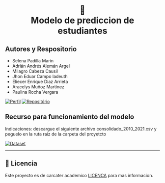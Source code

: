 <h1 align="center">
📄<br>Modelo de prediccion de estudiantes
</h1>

## Autores y Respositorio

* Selena Padilla Marin
* Adrián Andrés Alemán Argel
* Milagro Cabeza Causil
* Jhon Eduar Campo ladeuth
* Eliecer Enrique Diaz Arrieta
* Aracelys Muñoz Martínez
* Paulina Rocha Vergara

[![Perfil](https://img.shields.io/badge/perfil%20-%23323330.svg?&style=for-the-badge&logo=perfil&logoColor=black&color=F745B5)](https://github.com/SelenaPadilla27)
[![Repositório](https://img.shields.io/badge/repositório%20-%23323330.svg?&style=for-the-badge&logo=repositório&logoColor=black&color=8000FF)](https://github.com/SelenaPadilla27/Modelo-Predictivo-en-Python)


## Recurso para funcionamiento del modelo

Indicaciones: descargue el siguiente archivo consolidado_2010_2021.csv y peguelo en la ruta raiz de la carpeta del proyetcto

[![Dataset](https://img.shields.io/badge/cards%20estrelas%20-%23323330.svg?&style=for-the-badge&logo=cards%20estrelas&logoColor=black&color=FFB800)](https://drive.google.com/drive/folders/1-FEul0vOsvGPFkInXSZmq-c38mHQdbui?usp=sharing)


---


## 🍜 Licencia

Este proyecto es de carcater academico [LICENÇA](LICENSE.md) para mas informacion.<br>
